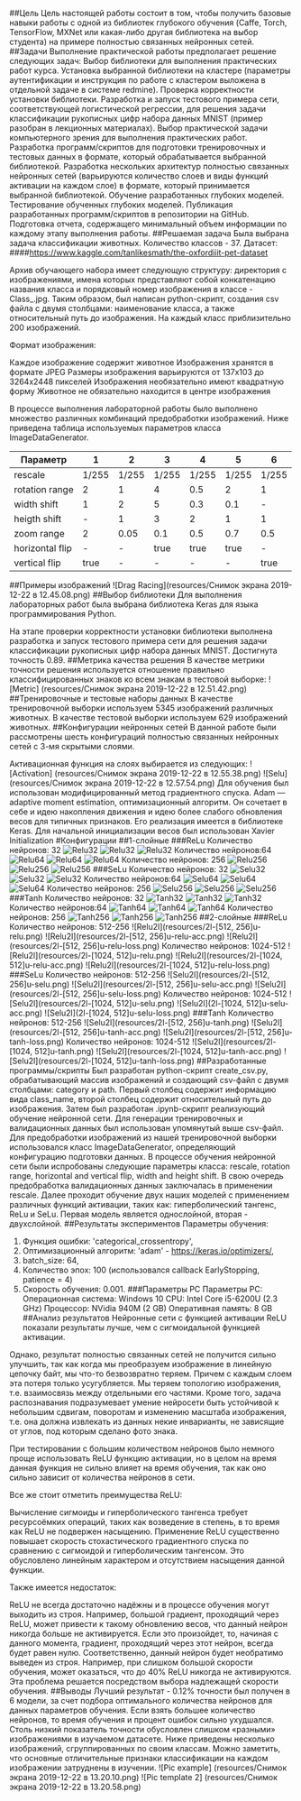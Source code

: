 ##Цель
Цель настоящей работы состоит в том, чтобы получить базовые навыки работы с одной из библиотек глубокого обучения (Caffe, Torch, TensorFlow, MXNet или какая-либо другая библиотека на выбор студента) на примере полностью связанных нейронных сетей. 
##Задачи
Выполнение практической работы предполагает решение следующих задач: 
Выбор библиотеки для выполнения практических работ курса. 
Установка выбранной библиотеки на кластере (параметры аутентификации и инструкция по работе с кластером выложена в отдельной задаче в системе redmine). 
Проверка корректности установки библиотеки. Разработка и запуск тестового примера сети, соответствующей логистической регрессии, для решения задачи классификации рукописных цифр набора данных MNIST (пример разобран в лекционных материалах). 
Выбор практической задачи компьютерного зрения для выполнения практических работ. 
Разработка программ/скриптов для подготовки тренировочных и тестовых данных в формате, который обрабатывается выбранной библиотекой. 
Разработка нескольких архитектур полностью связанных нейронных сетей (варьируются количество слоев и виды функций активации на каждом слое) в формате, который принимается выбранной библиотекой. 
Обучение разработанных глубоких моделей. 
Тестирование обученных глубоких моделей. 
Публикация разработанных программ/скриптов в репозитории на GitHub. 
Подготовка отчета, содержащего минимальный объем информации по каждому этапу выполнения работы. 
##Решаемая задача
Была выбрана задача классификации животных. Количество классов - 37. Датасет: 
####https://www.kaggle.com/tanlikesmath/the-oxfordiiit-pet-dataset

Архив обучающего набора имеет следующую структуру: директория с изображениями, имена которых представляют собой конкатенацию названия класса и порядковый номер изображения в классе - Class_<Number>.jpg. Таким образом, был написан python-скрипт, создания csv файла с двумя столбцами: наименование класса, а также относительный путь до изображения. На каждый класс приблизительно 200 изображений.

Формат изображения:

Каждое изображение содержит животное
Изображения хранятся в формате JPEG
Размеры изображения варьируются от 137x103 до 3264x2448 пикселей
Изображения необязательно имеют квадратную форму
Животное не обязательно находится в центре изображения

В процессе выполнения лабораторной работы было выполнено множество различных комбинаций предобработки изображений. Ниже приведена таблица используемых параметров класса ImageDataGenerator.

| Параметр        | 1     | 2     | 3     | 4     | 5     | 6     |
|-----------------|-------|-------|-------|-------|-------|-------|
| rescale         | 1/255 | 1/255 | 1/255 | 1/255 | 1/255 | 1/255 |
| rotation range  | 2     | 1     | 4     | 0.5   | 2     | 1     |
| width shift     | 1     | 2     | 5     | 0.3   | 0.1   | -     |
| heigth shift    | -     | 1     | 3     | 2     | 1     | 1     |
| zoom range      | 2     | 0.05  | 0.1   | 0.5   | 0.7   | 0.5   |
| horizontal flip | -     | -     | true  | true  | true  | -     |
| vertical flip   | true  | -     | -     | -     | -     | true  |

##Примеры изображений
![Drag Racing](resources/Снимок экрана 2019-12-22 в 12.45.08.png)
##Выбор библиотеки
Для выполнения лабораторных работ была выбрана библиотека Keras для языка программирования Python. 

На этапе проверки корректности установки библиотеки выполнена разработка и запуск тестового примера сети для решения задачи классификации рукописных цифр набора данных MNIST. Достигнута точность 0.89.
##Метрика качества решения
В качестве метрики точности решения используется отношение правильно классифицированных знаков ко всем знакам в тестовой выборке:
![Metric] (resources/Снимок экрана 2019-12-22 в 12.51.42.png)
##Тренировочные и тестовые наборы данных
В качестве тренировочной выборки используем 5345 изображений различных животных.
В качестве тестовой выборки используем 629 изображений животных.
##Конфигурации нейронных сетей
В данной работе были рассмотрены шесть конфигураций полностью связанных нейронных сетей с 3-мя скрытыми слоями. 

Активационная функция на слоях выбирается из следующих:
![Activation] (resources/Снимок экрана 2019-12-22 в 12.55.38.png)
![Selu] (resources/Снимок экрана 2019-12-22 в 12.57.54.png)
Для обучения был использован модифицированный метод градиентного спуска. Adam — adaptive moment estimation, оптимизационный алгоритм. Он сочетает в себе и идею накопления движения и идею более слабого обновления весов для типичных признаков. Его реализация имеется в библиотеке Keras. Для начальной инициализации весов был использован Xavier Initialization 
#Конфигурации
##1-слойные
###ReLu
Количество нейронов: 32
![Relu32](resources/1l-32u-relu.png)
![Relu32](resources/1l-32u-relu-acc.png)
![Relu32](resources/1l-32u-relu-loss.png)
Количество нейронов:64
![Relu64](resources/1l-64u-relu.png)
![Relu64](resources/1l-64u-relu-acc.png)
![Relu64](resources/1l-64u-relu-loss.png)
Количество нейронов: 256
![Relu256](resources/1l-256u-relu.png)
![Relu256](resources/1l-256u-relu-acc.png)
![Relu256](resources/1l-256u-relu-loss.png)
###SeLu
Количество нейронов: 32
![Selu32](resources/1l-32u-selu.png)
![Selu32](resources/1l-32u-selu-acc.png)
![Selu32](resources/1l-32u-selu-loss.png)
Количество нейронов:64
![Selu64](resources/1l-64u-selu.png)
![Selu64](resources/1l-64u-selu-acc.png)
![Selu64](resources/1l-64u-selu-loss.png)
Количество нейронов: 256
![Selu256](resources/1l-256u-selu.png)
![Selu256](resources/1l-256u-selu-acc.png)
![Selu256](resources/1l-256u-selu-loss.png)
###Tanh
Количество нейронов: 32
![Tanh32](resources/1l-32u-tanh.png)
![Tanh32](resources/1l-32u-tanh-acc.png)
![Tanh32](resources/1l-32u-tanh-loss.png)
Количество нейронов:64
![Tanh64](resources/1l-64u-tanh.png)
![Tanh64](resources/1l-64u-tanh-acc.png)
![Tanh64](resources/1l-64u-tanh-loss.png)
Количество нейронов: 256
![Tanh256](resources/1l-256u-tanh.png)
![Tanh256](resources/1l-256u-tanh-acc.png)
![Tanh256](resources/1l-256u-tanh-loss.png)
##2-слойные
###ReLu
Количество нейронов: 512-256
![Relu2l](resources/2l-[512, 256]u-relu.png)
![Relu2l](resources/2l-[512, 256]u-relu-acc.png)
![Relu2l](resources/2l-[512, 256]u-relu-loss.png)
Количество нейронов: 1024-512
![Relu2l](resources/2l-[1024, 512]u-relu.png)
![Relu2l](resources/2l-[1024, 512]u-relu-acc.png)
![Relu2l](resources/2l-[1024, 512]u-relu-loss.png)
###SeLu
Количество нейронов: 512-256
![Selu2l](resources/2l-[512, 256]u-selu.png)
![Selu2l](resources/2l-[512, 256]u-selu-acc.png)
![Selu2l](resources/2l-[512, 256]u-selu-loss.png)
Количество нейронов: 1024-512
![Selu2l](resources/2l-[1024, 512]u-selu.png)
![Selu2l](2l-[1024, 512]u-selu-acc.png)
![Selu2l](2l-[1024, 512]u-selu-loss.png)
###Tanh
Количество нейронов: 512-256
![Selu2l](resources/2l-[512, 256]u-tanh.png)
![Selu2l](resources/2l-[512, 256]u-tanh-acc.png)
![Selu2l](resources/2l-[512, 256]u-tanh-loss.png)
Количество нейронов: 1024-512
![Selu2l](resources/2l-[1024, 512]u-tanh.png)
![Selu2l](resources/2l-[1024, 512]u-tanh-acc.png)
![Selu2l](resources/2l-[1024, 512]u-tanh-loss.png)
##Разработанные программы/скрипты
Был разработан python-скрипт create_csv.py, обрабатывающий массив изображений и создающий csv-файл с двумя столбцами: category и path. Первый столбец содержит информацию вида class_name, второй столбец содержит относительный путь до изображения. Затем был разработан .ipynb-скрипт реализующий обучение нейронной сети. Для генерации тренировочных и валидационных данных был использован упомянутый выше csv-файл. Для предобработки изображений из нашей тренировочной выборки использовался класс ImageDataGenerator, определяющий конфигурацию подготовки данных. В процессе обучения нейронной сети были испробованы следующие параметры класса: rescale, rotation range, horizontal and vertical flip, width and height shift. В свою очередь предобработка валидационных данных заключалась в применении rescale. Далее проходит обучение двух наших моделей с применением различных функций активации, таких как: гиперболический тангенс, ReLu и SeLu. Первая модель является однослойной, вторая - двухслойной. 
##Результаты экспериментов
Параметры обучения:
1. Функция ошибки: 'categorical_crossentropy', 
2. Оптимизационный алгоритм: 'adam' - https://keras.io/optimizers/, 
3. batch_size: 64,
4. Количество эпох: 100 (использовался callback EarlyStopping, patience = 4)
5. Скорость обучения: 0.001.
###Параметры PC
Параметры PC:
Операционная система: Windows 10
CPU: Intel Core i5-6200U (2.3 GHz)
Процессор: NVidia 940M (2 GB)
Оперативная память: 8 GB 
##Анализ результатов
Нейронные сети с функцией активации ReLU показали результаты лучше, чем с сигмоидальной функцией активации. 

Однако, результат полностью связанных сетей не получится сильно улучшить, так как когда мы преобразуем изображение в линейную цепочку байт, мы что-то безвозвратно теряем. Причем с каждым слоем эта потеря только усугубляется. Мы теряем топологию изображения, т.е. взаимосвязь между отдельными его частями. Кроме того, задача распознавания подразумевает умение нейросети быть устойчивой к небольшим сдвигам, поворотам и изменению масштаба изображения, т.е. она должна извлекать из данных некие инварианты, не зависящие от углов, под которым сделано фото знака. 

При тестировании с большим количеством нейронов было немного проще использовать ReLU функцию активации, но в целом на время данная функция не сильно влияет на время обучения, так как оно сильно зависит от количества нейронов в сети.

Все же стоит отметить преимущества ReLU: 

Вычисление сигмоиды и гиперболического тангенса требует ресурсоёмких операций, таких как возведение в степень, в то время как ReLU не подвержен насыщению.
Применение ReLU существенно повышает скорость стохастического градиентного спуска по сравнению с сигмоидой и гиперболическим тангенсом. Это обусловлено линейным характером и отсутствием насыщения данной функции.

Также имеется недостаток:

ReLU не всегда достаточно надёжны и в процессе обучения могут выходить из строя. Например, большой градиент, проходящий через ReLU, может привести к такому обновлению весов, что данный нейрон никогда больше не активируется. Если это произойдет, то, начиная с данного момента, градиент, проходящий через этот нейрон, всегда будет равен нулю. Соответственно, данный нейрон будет необратимо выведен из строя. Например, при слишком большой скорости обучения, может оказаться, что до 40% ReLU никогда не активируются. Эта проблема решается посредством выбора надлежащей скорости обучения.
##Выводы
Лучший результат - 0.12% точности был получен в 6 модели, за счет подбора оптимального количества нейронов для данных параметров обучения. Если взять большее количество нейронов, то время обучения и процент ошибок сильно ухудшался. 
Столь низкий показатель точности обусловлен слишком «разными» изображениями в изучаемом датасете. Ниже приведены несколько изображений, сгруппированных по своим классам. Можно заметить, что основные отличительные признаки классификации на каждом изображении затруднены в изучении.
![Pic example] (resources/Снимок экрана 2019-12-22 в 13.20.10.png)
![Pic template 2] (resources/Снимок экрана 2019-12-22 в 13.20.58.png)